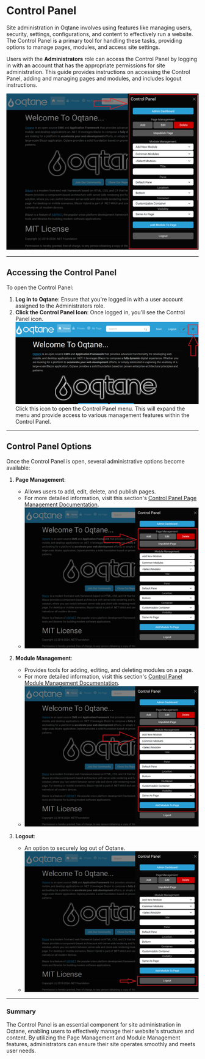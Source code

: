 # Control Panel

Site administration in Oqtane involves using features like managing users, security, settings, configurations, and content to effectively run a website. The Control Panel is a primary tool for handling these tasks, providing options to manage pages, modules, and access site settings.

Users with the **Administrators** role can access the Control Panel by logging in with an account that has the appropriate permissions for site administration. This guide provides instructions on accessing the Control Panel, adding and managing pages and modules, and includes logout instructions.

![Control Panel](./assets/control-panel.png)

---

## Accessing the Control Panel

To open the Control Panel:
1. **Log in to Oqtane**: Ensure that you're logged in with a user account assigned to the Administrators role.
2. **Click the Control Panel Icon**: Once logged in, you'll see the Control Panel icon.
![Control Panel Icon](./assets/control-panel-icon-button.png) 
Click this icon to open the Control Panel menu. This will expand the menu and provide access to various management features within the Control Panel.

---

## Control Panel Options

Once the Control Panel is open, several administrative options become available:

1. **Page Management**: 
   - Allows users to add, edit, delete, and publish pages.
   - For more detailed information, visit this section's [Control Panel Page Management Documentation](./page-management.md).
   - ![Page Management](./assets/control-panel-page-management.png)

2. **Module Management**: 
   - Provides tools for adding, editing, and deleting modules on a page.
   - For more detailed information, visit this section's [Control Panel Module Management Documentation](./module-management.md).
   - ![Module Management](./assets/control-panel-module-management.png)

3. **Logout**: 
   - An option to securely log out of Oqtane. 
   - ![Logout Button](./assets/control-panel-logout-button.png)

---

### Summary

The Control Panel is an essential component for site administration in Oqtane, enabling users to effectively manage their website's structure and content. By utilizing the Page Management and Module Management features, administrators can ensure their site operates smoothly and meets user needs.
